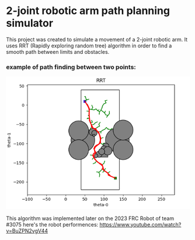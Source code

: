 # 2-joint robotic arm path planning simulator

This project was created to simulate a movement of a 2-joint robotic arm.
It uses RRT (Rapidly exploring random tree) algorithm in order to find a smooth path between limits and obstacles.

### example of path finding between two points:
![alt text](image.png)

This algorithm was implemented later on the 2023 FRC Robot of team #3075
here's the robot performences: https://www.youtube.com/watch?v=BuZPN2vgV44
